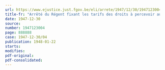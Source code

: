 ```yaml
---
url: https://www.ejustice.just.fgov.be/eli/arrete/1947/12/30/1947123004/justel
title-fr: "Arrêté du Régent fixant les tarifs des droits à percevoir aux passages d'eau publics établis sur les voies navigables administrées par l'Etat et non exploites obligatoirement au moyen d'embarcations à vapeur ou à moteur"
date: 1947-12-30
source:
number: 1947123004
page: 888888
case: 1947-12-30/04
publication: 1948-01-22
starts:
modifies:
pdf-original:
pdf-consolidated:
---
```


